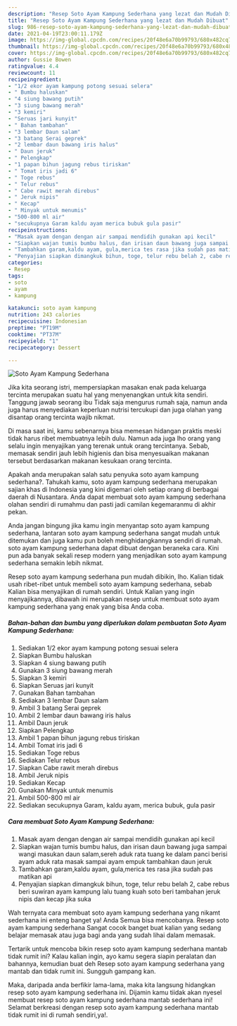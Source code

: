 ```yaml
---
description: "Resep Soto Ayam Kampung Sederhana yang lezat dan Mudah Dibuat"
title: "Resep Soto Ayam Kampung Sederhana yang lezat dan Mudah Dibuat"
slug: 986-resep-soto-ayam-kampung-sederhana-yang-lezat-dan-mudah-dibuat
date: 2021-04-19T23:00:11.179Z
image: https://img-global.cpcdn.com/recipes/20f48e6a70b99793/680x482cq70/soto-ayam-kampung-sederhana-foto-resep-utama.jpg
thumbnail: https://img-global.cpcdn.com/recipes/20f48e6a70b99793/680x482cq70/soto-ayam-kampung-sederhana-foto-resep-utama.jpg
cover: https://img-global.cpcdn.com/recipes/20f48e6a70b99793/680x482cq70/soto-ayam-kampung-sederhana-foto-resep-utama.jpg
author: Gussie Bowen
ratingvalue: 4.4
reviewcount: 11
recipeingredient:
- "1/2 ekor ayam kampung potong sesuai selera"
- " Bumbu haluskan"
- "4 siung bawang putih"
- "3 siung bawang merah"
- "3 kemiri"
- "Seruas jari kunyit"
- " Bahan tambahan"
- "3 lembar Daun salam"
- "3 batang Serai geprek"
- "2 lembar daun bawang iris halus"
- " Daun jeruk"
- " Pelengkap"
- "1 papan bihun jagung rebus tiriskan"
- " Tomat iris jadi 6"
- " Toge rebus"
- " Telur rebus"
- " Cabe rawit merah direbus"
- " Jeruk nipis"
- " Kecap"
- " Minyak untuk menumis"
- "500-800 ml air"
- "secukupnya Garam kaldu ayam merica bubuk gula pasir"
recipeinstructions:
- "Masak ayam dengan dengan air sampai mendidih gunakan api kecil"
- "Siapkan wajan tumis bumbu halus, dan irisan daun bawang juga sampai wangi masukan daun salam,sereh aduk rata tuang ke dalam panci berisi ayam aduk rata masak sampai ayam empuk tambahkan daun jeruk"
- "Tambahkan garam,kaldu ayam, gula,merica tes rasa jika sudah pas matikan api"
- "Penyajian siapkan dimangkuk bihun, toge, telur rebu belah 2, cabe rebus beri suwiran ayam kampung lalu tuang kuah soto beri tambahan jeruk nipis dan kecap jika suka"
categories:
- Resep
tags:
- soto
- ayam
- kampung

katakunci: soto ayam kampung 
nutrition: 243 calories
recipecuisine: Indonesian
preptime: "PT19M"
cooktime: "PT37M"
recipeyield: "1"
recipecategory: Dessert

---
```



![Soto Ayam Kampung Sederhana](https://img-global.cpcdn.com/recipes/20f48e6a70b99793/680x482cq70/soto-ayam-kampung-sederhana-foto-resep-utama.jpg)

Jika kita seorang istri, mempersiapkan masakan enak pada keluarga tercinta merupakan suatu hal yang menyenangkan untuk kita sendiri. Tanggung jawab seorang ibu Tidak saja mengurus rumah saja, namun anda juga harus menyediakan keperluan nutrisi tercukupi dan juga olahan yang disantap orang tercinta wajib nikmat.

Di masa  saat ini, kamu sebenarnya bisa memesan hidangan praktis meski tidak harus ribet membuatnya lebih dulu. Namun ada juga lho orang yang selalu ingin menyajikan yang terenak untuk orang tercintanya. Sebab, memasak sendiri jauh lebih higienis dan bisa menyesuaikan makanan tersebut berdasarkan makanan kesukaan orang tercinta. 



Apakah anda merupakan salah satu penyuka soto ayam kampung sederhana?. Tahukah kamu, soto ayam kampung sederhana merupakan sajian khas di Indonesia yang kini digemari oleh setiap orang di berbagai daerah di Nusantara. Anda dapat membuat soto ayam kampung sederhana olahan sendiri di rumahmu dan pasti jadi camilan kegemaranmu di akhir pekan.

Anda jangan bingung jika kamu ingin menyantap soto ayam kampung sederhana, lantaran soto ayam kampung sederhana sangat mudah untuk ditemukan dan juga kamu pun boleh menghidangkannya sendiri di rumah. soto ayam kampung sederhana dapat dibuat dengan beraneka cara. Kini pun ada banyak sekali resep modern yang menjadikan soto ayam kampung sederhana semakin lebih nikmat.

Resep soto ayam kampung sederhana pun mudah dibikin, lho. Kalian tidak usah ribet-ribet untuk membeli soto ayam kampung sederhana, sebab Kalian bisa menyajikan di rumah sendiri. Untuk Kalian yang ingin menyajikannya, dibawah ini merupakan resep untuk membuat soto ayam kampung sederhana yang enak yang bisa Anda coba.

<!--inarticleads1-->

##### Bahan-bahan dan bumbu yang diperlukan dalam pembuatan Soto Ayam Kampung Sederhana:

1. Sediakan 1/2 ekor ayam kampung potong sesuai selera
1. Siapkan  Bumbu haluskan
1. Siapkan 4 siung bawang putih
1. Gunakan 3 siung bawang merah
1. Siapkan 3 kemiri
1. Siapkan Seruas jari kunyit
1. Gunakan  Bahan tambahan
1. Sediakan 3 lembar Daun salam
1. Ambil 3 batang Serai geprek
1. Ambil 2 lembar daun bawang iris halus
1. Ambil  Daun jeruk
1. Siapkan  Pelengkap
1. Ambil 1 papan bihun jagung rebus tiriskan
1. Ambil  Tomat iris jadi 6
1. Sediakan  Toge rebus
1. Sediakan  Telur rebus
1. Siapkan  Cabe rawit merah direbus
1. Ambil  Jeruk nipis
1. Sediakan  Kecap
1. Gunakan  Minyak untuk menumis
1. Ambil 500-800 ml air
1. Sediakan secukupnya Garam, kaldu ayam, merica bubuk, gula pasir




<!--inarticleads2-->

##### Cara membuat Soto Ayam Kampung Sederhana:

1. Masak ayam dengan dengan air sampai mendidih gunakan api kecil
1. Siapkan wajan tumis bumbu halus, dan irisan daun bawang juga sampai wangi masukan daun salam,sereh aduk rata tuang ke dalam panci berisi ayam aduk rata masak sampai ayam empuk tambahkan daun jeruk
1. Tambahkan garam,kaldu ayam, gula,merica tes rasa jika sudah pas matikan api
1. Penyajian siapkan dimangkuk bihun, toge, telur rebu belah 2, cabe rebus beri suwiran ayam kampung lalu tuang kuah soto beri tambahan jeruk nipis dan kecap jika suka




Wah ternyata cara membuat soto ayam kampung sederhana yang nikamt sederhana ini enteng banget ya! Anda Semua bisa mencobanya. Resep soto ayam kampung sederhana Sangat cocok banget buat kalian yang sedang belajar memasak atau juga bagi anda yang sudah lihai dalam memasak.

Tertarik untuk mencoba bikin resep soto ayam kampung sederhana mantab tidak rumit ini? Kalau kalian ingin, ayo kamu segera siapin peralatan dan bahannya, kemudian buat deh Resep soto ayam kampung sederhana yang mantab dan tidak rumit ini. Sungguh gampang kan. 

Maka, daripada anda berfikir lama-lama, maka kita langsung hidangkan resep soto ayam kampung sederhana ini. Dijamin kamu tiidak akan nyesel membuat resep soto ayam kampung sederhana mantab sederhana ini! Selamat berkreasi dengan resep soto ayam kampung sederhana mantab tidak rumit ini di rumah sendiri,ya!.

